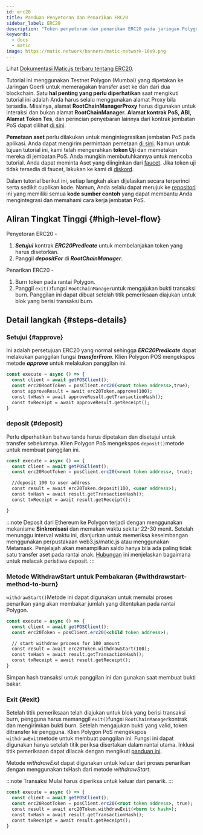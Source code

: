 ```yaml
---
id: erc20
title: Panduan Penyetoran dan Penarikan ERC20
sidebar_label: ERC20
description: "Token penyetoran dan penarikan ERC20 pada jaringan Polygon."
keywords:
  - docs
  - matic
image: https://matic.network/banners/matic-network-16x9.png
---
```


Lihat [Dokumentasi Matic.js terbaru tentang ERC20](https://maticnetwork.github.io/matic.js/docs/pos/erc20/).

Tutorial ini menggunakan Testnet Polygon (Mumbai) yang dipetakan ke Jaringan Goerli untuk memeragakan transfer aset ke dan dari dua blockchain. Satu **hal penting yang perlu diperhatikan** saat mengikuti tutorial ini adalah Anda harus selalu menggunakan alamat Proxy bila tersedia. Misalnya, alamat **RootChainManagerProxy** harus digunakan untuk interaksi dan bukan alamat **RootChainManager.** **Alamat kontrak PoS, ABI, Alamat Token Tes**, dan perincian penyebaran lainnya dari kontrak jembatan PoS dapat dilihat [di sini](/docs/develop/ethereum-polygon/pos/deployment).

**Pemetaan aset** perlu dilakukan untuk mengintegrasikan jembatan PoS pada aplikasi. Anda dapat mengirim permintaan pemetaan [di sini](/docs/develop/ethereum-polygon/submit-mapping-request). Namun untuk tujuan tutorial ini, kami telah mengerahkan **token Uji** dan memetakan mereka di jembatan PoS. Anda mungkin membutuhkannya untuk mencoba tutorial. Anda dapat meminta Aset yang diinginkan dari [faucet](https://faucet.polygon.technology/). Jika token uji tidak tersedia di faucet, lakukan ke kami di [diskord](https://discord.com/invite/0xPolygonn).

Dalam tutorial berikut ini, setiap langkah akan dijelaskan secara terperinci serta sedikit cuplikan kode. Namun, Anda selalu dapat merujuk ke [repositori](https://github.com/maticnetwork/matic.js/tree/master/examples/pos) ini yang memiliki semua **kode sumber contoh** yang dapat membantu Anda mengintegrasi dan memahami cara kerja jembatan PoS.

## Aliran Tingkat Tinggi {#high-level-flow}

Penyetoran ERC20 -

1. **_Setujui_** kontrak **_ERC20Predicate_** untuk membelanjakan token yang harus disetorkan.
2. Panggil **_depositFor_** di **_RootChainManager_**.

Penarikan ERC20 -

1. Burn token pada rantai Polygon.
2. Panggil `exit()`fungsi `RootChainManager`untuk mengajukan bukti transaksi burn. Panggilan ini dapat dibuat setelah titik pemeriksaan diajukan untuk blok yang berisi transaksi burn.

## Detail langkah {#steps-details}

### Setujui {#approve}

Ini adalah persetujuan ERC20 yang normal sehingga **_ERC20Predicate_** dapat melakukan panggilan fungsi **_transferFrom_**. Klien Polygon POS mengekspos metode **_approve_** untuk melakukan panggilan ini.

```jsx
const execute = async () => {
  const client = await getPOSClient();
  const erc20RootToken = posClient.erc20(<root token address>,true);
  const approveResult = await erc20Token.approve(100);
  const txHash = await approveResult.getTransactionHash();
  const txReceipt = await approveResult.getReceipt();
}
```

### deposit {#deposit}

Perlu diperhatikan bahwa tanda harus dipetakan dan disetujui untuk transfer sebelumnya. Klien Polygon PoS mengekspos `deposit()`metode untuk membuat panggilan ini.

```jsx
const execute = async () => {
  const client = await getPOSClient();
  const erc20RootToken = posClient.erc20(<root token address>, true);

  //deposit 100 to user address
  const result = await erc20Token.deposit(100, <user address>);
  const txHash = await result.getTransactionHash();
  const txReceipt = await result.getReceipt();

}
```

:::note
Deposit dari Ethereum ke Polygon terjadi dengan menggunakan mekanisme **Sinkronisasi** dan memakan waktu sekitar 22-30 menit. Setelah menunggu interval waktu ini, dianjurkan untuk memeriksa keseimbangan menggunakan perpustakaan web3.js/matic.js atau menggunakan Metamask. Penjelajah akan menampilkan saldo hanya bila ada paling tidak satu transfer aset pada rantai anak. [<ins>Hubungan</ins>](/docs/develop/ethereum-polygon/pos/deposit-withdraw-event-pos) ini menjelaskan bagaimana untuk melacak peristiwa deposit.
:::

### Metode WithdrawStart untuk Pembakaran {#withdrawstart-method-to-burn}

`withdrawStart()`Metode ini dapat digunakan untuk memulai proses penarikan yang akan membakar jumlah yang ditentukan pada rantai Polygon.

```jsx
const execute = async () => {
  const client = await getPOSClient();
  const erc20Token = posClient.erc20(<child token address>);

  // start withdraw process for 100 amount
  const result = await erc20Token.withdrawStart(100);
  const txHash = await result.getTransactionHash();
  const txReceipt = await result.getReceipt();
}
```

Simpan hash transaksi untuk panggilan ini dan gunakan saat membuat bukti bakar.

### Exit {#exit}

Setelah titik pemeriksaan telah diajukan untuk blok yang berisi transaksi burn, pengguna harus memanggil `exit()`fungsi `RootChainManager`kontrak dan mengirimkan bukti burn. Setelah mengajukan bukti yang valid, token ditransfer ke pengguna. Klien Polygon PoS mengekspos `withdrawExit`metode untuk membuat panggilan ini. Fungsi ini dapat digunakan hanya setelah titik periksa disertakan dalam rantai utama. Inklusi titik pemeriksaan dapat dilacak dengan mengikuti [panduan ini](/docs/develop/ethereum-polygon/pos/deposit-withdraw-event-pos.md#checkpoint-events).

Metode *withdrawExit* dapat digunakan untuk keluar dari proses penarikan dengan menggunakan txHash dari metode *withdrawStart*.

:::note
Transaksi Mulai harus diperiksa untuk keluar dari penarik.
:::

```jsx
const execute = async () => {
  const client = await getPOSClient();
  const erc20RootToken = posClient.erc20(<root token address>, true);
  const result = await erc20Token.withdrawExit(<burn tx hash>);
  const txHash = await result.getTransactionHash();
  const txReceipt = await result.getReceipt();
}
```
